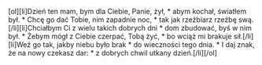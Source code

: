 [ol][li]Dzień ten mam, bym dla Ciebie, Panie, żył, * abym kochał, światłem był. * Chcę go dać Tobie, nim zapadnie noc, * tak jak rzeźbiarz rzeźbę swą.[/li][li]Chciałbym Ci z wielu takich dobrych dni * dom zbudować, byś w nim był. * Żebym mógł z Ciebie czerpać, Tobą żyć, * bo wciąż mi brakuje sił.[/li][li]Weź go tak, jakby niebu było brak * do wieczności tego dnia. * I daj znak, że na nowy czekasz dar: * z dobrych chwil utkany dzień.[/li][/ol]